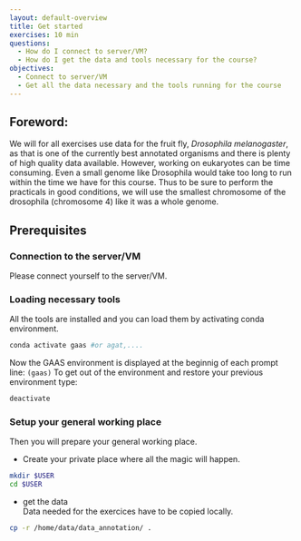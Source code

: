 ```yaml
---
layout: default-overview
title: Get started
exercises: 10 min
questions:
  - How do I connect to server/VM?
  - How do I get the data and tools necessary for the course?
objectives:
  - Connect to server/VM
  - Get all the data necessary and the tools running for the course
---
```


## Foreword:

We will for all exercises use data for the fruit fly, *Drosophila melanogaster*, as that is one of the currently best annotated organisms and there is plenty of high quality data available. However, working on eukaryotes can be time consuming. Even a small genome like Drosophila would take too long to run within the time we have for this course. Thus to be sure to perform the practicals in good conditions, we will use the smallest chromosome of the drosophila (chromosome 4) like it was a whole genome.

## Prerequisites

### Connection to the server/VM 
Please connect yourself to the server/VM.

### Loading necessary tools  
All the tools are installed and you can load them by activating conda environment.

  ```bash
  conda activate gaas #or agat,....
  ```

   Now the GAAS environment is displayed at the beginnig of each prompt line: `(gaas)`
   To get out of the environment and restore your previous environment type:

  ```bash
  deactivate
  ```

### Setup your general working place    
Then you will prepare your general working place.  

   * Create your private place where all the magic will happen.  

   ```bash
   mkdir $USER
   cd $USER
   ```

   * get the data  
   Data needed for the exercices have to be copied locally.  

   ```bash
   cp -r /home/data/data_annotation/ .
   ```
